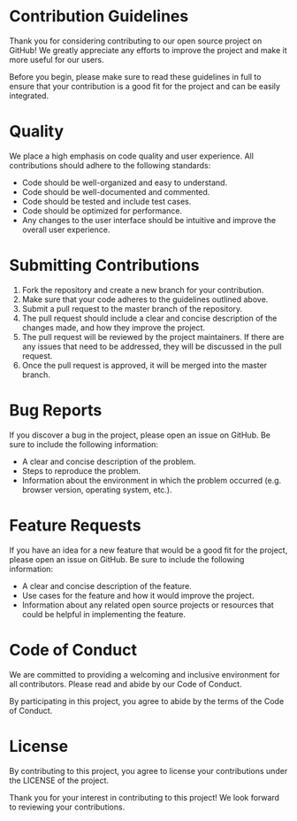 # Contribution Guidelines

Thank you for considering contributing to our open source project on GitHub! We greatly appreciate any efforts to improve the project and make it more useful for our users.

Before you begin, please make sure to read these guidelines in full to ensure that your contribution is a good fit for the project and can be easily integrated.

# Quality

We place a high emphasis on code quality and user experience. All contributions should adhere to the following standards:

- Code should be well-organized and easy to understand.
- Code should be well-documented and commented.
- Code should be tested and include test cases.
- Code should be optimized for performance.
- Any changes to the user interface should be intuitive and improve the overall user experience.

# Submitting Contributions

1. Fork the repository and create a new branch for your contribution.
2. Make sure that your code adheres to the guidelines outlined above.
3. Submit a pull request to the master branch of the repository.
4. The pull request should include a clear and concise description of the changes made, and how they improve the project.
5. The pull request will be reviewed by the project maintainers. If there are any issues that need to be addressed, they will be discussed in the pull request.
6. Once the pull request is approved, it will be merged into the master branch.

# Bug Reports

If you discover a bug in the project, please open an issue on GitHub. Be sure to include the following information:

- A clear and concise description of the problem.
- Steps to reproduce the problem.
- Information about the environment in which the problem occurred (e.g. browser version, operating system, etc.).

# Feature Requests

If you have an idea for a new feature that would be a good fit for the project, please open an issue on GitHub. Be sure to include the following information:

- A clear and concise description of the feature.
- Use cases for the feature and how it would improve the project.
- Information about any related open source projects or resources that could be helpful in implementing the feature.

# Code of Conduct

We are committed to providing a welcoming and inclusive environment for all contributors. Please read and abide by our Code of Conduct.

By participating in this project, you agree to abide by the terms of the Code of Conduct.

# License

By contributing to this project, you agree to license your contributions under the LICENSE of the project.

Thank you for your interest in contributing to this project! We look forward to reviewing your contributions.
